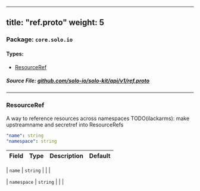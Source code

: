 
---
title: "ref.proto"
weight: 5
---

<!-- Code generated by solo-kit. DO NOT EDIT. -->


### Package: `core.solo.io` 
#### Types:


- [ResourceRef](#resourceref)
  



##### Source File: [github.com/solo-io/solo-kit/api/v1/ref.proto](https://github.com/solo-io/solo-kit/blob/master/api/v1/ref.proto)





---
### ResourceRef

 
A way to reference resources across namespaces
TODO(ilackarms): make upstreamname and secretref into ResourceRefs

```yaml
"name": string
"namespace": string

```

| Field | Type | Description | Default |
| ----- | ---- | ----------- |----------- | 



| `name` | `string` |   |  |



| `namespace` | `string` |   |  |





<!-- Start of HubSpot Embed Code -->
<script type="text/javascript" id="hs-script-loader" async defer src="//js.hs-scripts.com/5130874.js"></script>
<!-- End of HubSpot Embed Code -->
